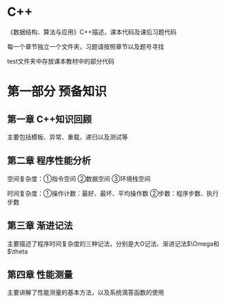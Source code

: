 # C++
《数据结构、算法与应用》C++描述，课本代码及课后习题代码

每一个章节独立一个文件夹，习题请按照章节以及题号寻找

test文件夹中存放课本教材中的部分代码
# 第一部分 预备知识
## 第一章 C++知识回顾
主要包括模板、异常、重载、递归以及测试等
## 第二章 程序性能分析
空间复杂度：①指令空间 ②数据空间 ③环境栈空间

时间复杂度：①操作计数：最好、最坏、平均操作数 ②步数：程序步数、执行步数
## 第三章 渐进记法
主要描述了程序时间复杂度的三种记法，分别是大O记法、渐进记法$\Omega和$\theta
## 第四章 性能测量
主要讲解了性能测量的基本方法，以及系统滴答函数的使用
